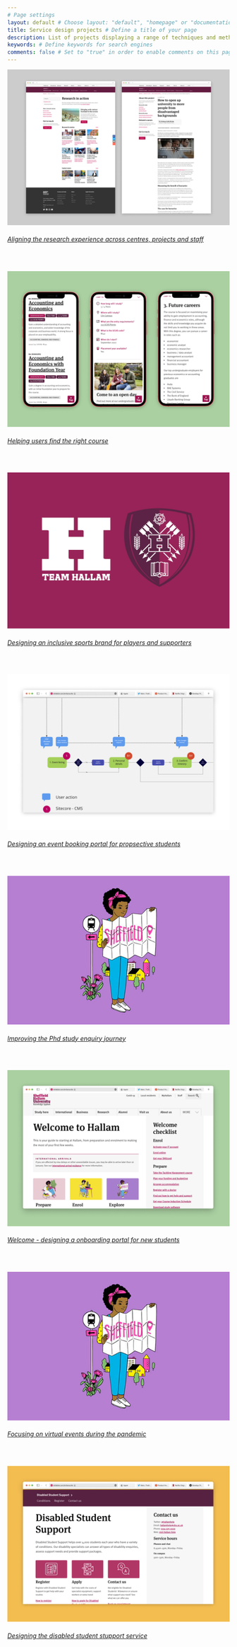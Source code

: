 ```yaml
---
# Page settings
layout: default # Choose layout: "default", "homepage" or "documentation-archive"
title: Service design projects # Define a title of your page
description: List of projects displaying a range of techniques and methods to create great services and products # Define a description of your page
keywords: # Define keywords for search engines
comments: false # Set to "true" in order to enable comments on this page. Make sure you properly setup "disqus_forum_shortname" variable in "_config.yml"
---
```


![My Image](images/research.jpg)
###### [Aligning the research experience across centres, projects and staff](portfolio/research.md)
<br/>

![My Image](images/OLP.jpg)
###### [Helping users find the right course](portfolio/teamhallam.md)
<br/>

![My Image](images/teamhallam.jpg)
###### [Designing an inclusive sports brand for players and supporters](portfolio/teamhallam.md)
<br/>


![My Image](images/eventsjourney.jpg)
###### [Designing an event booking portal for propsective students](portfolio/events.md)
<br/>

![My Image](images/explore.jpg)
###### [Improving the Phd study enquiry journey](portfolio/projPGR.md)
<br/>

![My Image](images/welcome.jpg)
###### [Welcome - designing a onboarding portal for new students](portfolio/welcome.md)
<br/>

![My Image](images/explore.jpg)
###### [Focusing on virtual events during the pandemic](portfolio/virtualopen.md)
<br/>

![My Image](images/DSS.jpg)
###### [Designing the disabled student stupport service](portfolio/dss.md)











